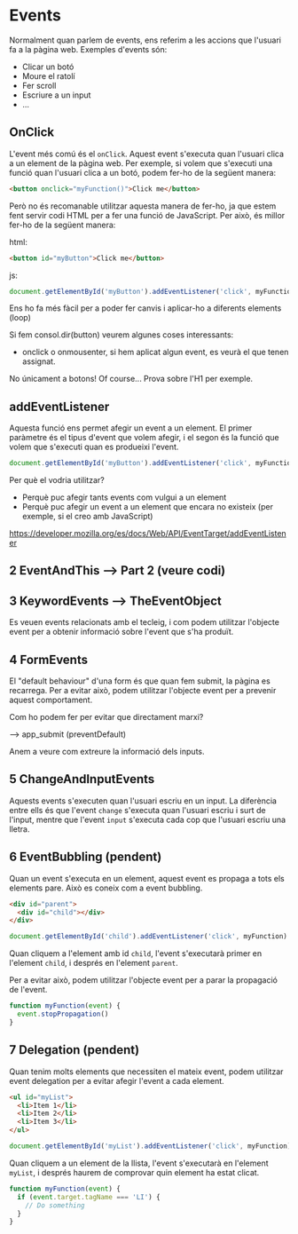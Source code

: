 # Events

Normalment quan parlem de events, ens referim a les accions que l'usuari fa a la pàgina web. Exemples d'events són:

- Clicar un botó
- Moure el ratolí
- Fer scroll
- Escriure a un input
- ...

## OnClick

L'event més comú és el `onClick`. Aquest event s'executa quan l'usuari clica a un element de la pàgina web. Per exemple, si volem que s'executi una funció quan l'usuari clica a un botó, podem fer-ho de la següent manera:

```html
<button onclick="myFunction()">Click me</button>
```

Però no és recomanable utilitzar aquesta manera de fer-ho, ja que estem fent servir codi HTML per a fer una funció de JavaScript. Per això, és millor fer-ho de la següent manera:

html:

```html
<button id="myButton">Click me</button>
```

js:

```javascript
document.getElementById('myButton').addEventListener('click', myFunction)
```

Ens ho fa més fàcil per a poder fer canvis i aplicar-ho a diferents elements (loop)

Si fem consol.dir(button) veurem algunes coses interessants:

- onclick o onmousenter, si hem aplicat algun event, es veurà el que tenen assignat.

No únicament a botons! Of course... Prova sobre l'H1 per exemple.

## addEventListener

Aquesta funció ens permet afegir un event a un element. El primer paràmetre és el tipus d'event que volem afegir, i el segon és la funció que volem que s'executi quan es produeixi l'event.

```javascript
document.getElementById('myButton').addEventListener('click', myFunction)
```

Per què el vodria utilitzar?

- Perquè puc afegir tants events com vulgui a un element
- Perquè puc afegir un event a un element que encara no existeix (per exemple, si el creo amb JavaScript)

https://developer.mozilla.org/es/docs/Web/API/EventTarget/addEventListener

## 2 EventAndThis --> Part 2 (veure codi)

## 3 KeywordEvents --> TheEventObject

Es veuen events relacionats amb el tecleig, i com podem utilitzar l'objecte event per a obtenir informació sobre l'event que s'ha produït.

## 4 FormEvents

El "default behaviour" d'una form és que quan fem submit, la pàgina es recarrega. Per a evitar això, podem utilitzar l'objecte event per a prevenir aquest comportament.

Com ho podem fer per evitar que directament marxi?

--> app_submit (preventDefault)

Anem a veure com extreure la informació dels inputs.

## 5 ChangeAndInputEvents

Aquests events s'executen quan l'usuari escriu en un input. La diferència entre ells és que l'event `change` s'executa quan l'usuari escriu i surt de l'input, mentre que l'event `input` s'executa cada cop que l'usuari escriu una lletra.

## 6 EventBubbling (pendent)

Quan un event s'executa en un element, aquest event es propaga a tots els elements pare. Això es coneix com a event bubbling.

```html
<div id="parent">
  <div id="child"></div>
</div>
```

```javascript
document.getElementById('child').addEventListener('click', myFunction)
```

Quan cliquem a l'element amb id `child`, l'event s'executarà primer en l'element `child`, i després en l'element `parent`.

Per a evitar això, podem utilitzar l'objecte event per a parar la propagació de l'event.

```javascript
function myFunction(event) {
  event.stopPropagation()
}
```

## 7 Delegation (pendent)

Quan tenim molts elements que necessiten el mateix event, podem utilitzar event delegation per a evitar afegir l'event a cada element.

```html
<ul id="myList">
  <li>Item 1</li>
  <li>Item 2</li>
  <li>Item 3</li>
</ul>
```

```javascript
document.getElementById('myList').addEventListener('click', myFunction)
```

Quan cliquem a un element de la llista, l'event s'executarà en l'element `myList`, i després haurem de comprovar quin element ha estat clicat.

```javascript
function myFunction(event) {
  if (event.target.tagName === 'LI') {
    // Do something
  }
}
```
